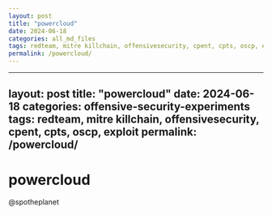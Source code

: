 ```yaml
---
layout: post
title: "powercloud"
date: 2024-06-18
categories: all_md_files
tags: redteam, mitre killchain, offensivesecurity, cpent, cpts, oscp, exploit
permalink: /powercloud/
---
```


---
layout: post
title: "powercloud"
date: 2024-06-18
categories: offensive-security-experiments
tags: redteam, mitre killchain, offensivesecurity, cpent, cpts, oscp, exploit
permalink: /powercloud/
---

# powercloud

@spotheplanet
